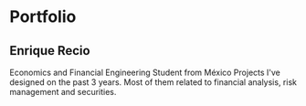 # Portfolio
## Enrique Recio
Economics and Financial Engineering Student from México
Projects I've designed on the past 3 years. Most of them related to financial analysis, risk management and securities. 
